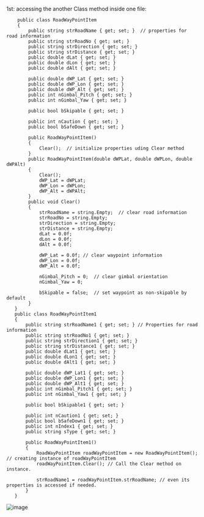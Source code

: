 1st: accessing the another Class method inside one file:
           
        public class RoadWayPointItem
        {
            public string strRoadName { get; set; }  // properties for road information
            public string strRoadNo { get; set; }
            public string strDirection { get; set; }
            public string strDistance { get; set; }
            public double dLat { get; set; }
            public double dLon { get; set; }
            public double dAlt { get; set; }

            public double dWP_Lat { get; set; }
            public double dWP_Lon { get; set; }
            public double dWP_Alt { get; set; }
            public int nGimbal_Pitch { get; set; }
            public int nGimbal_Yaw { get; set; }

            public bool bSkipable { get; set; }

            public int nCaution { get; set; }
            public bool bSafeDown { get; set; }

            public RoadWayPointItem()
            {
                Clear();  // initialize properties uding Clear method
            }
            public RoadWayPointItem(double dWPLat, double dWPLon, double dWPAlt)
            {
                Clear();
                dWP_Lat = dWPLat;
                dWP_Lon = dWPLon;
                dWP_Alt = dWPAlt;
            }
            public void Clear()
            {
                strRoadName = string.Empty;  // clear road information
                strRoadNo = string.Empty;
                strDirection = string.Empty;
                strDistance = string.Empty;
                dLat = 0.0f; 
                dLon = 0.0f;
                dAlt = 0.0f;

                dWP_Lat = 0.0f; // clear waypoint information
                dWP_Lon = 0.0f;
                dWP_Alt = 0.0f;

                nGimbal_Pitch = 0;  // clear gimbal orientation
                nGimbal_Yaw = 0;

                bSkipable = false;  // set waypoint as non-skipable by default
            }
       }
       public class RoadWayPointItem1
       {
           public string strRoadName1 { get; set; } // Properties for road information
           public string strRoadNo1 { get; set; }
           public string strDirection1 { get; set; }
           public string strDistance1 { get; set; }
           public double dLat1 { get; set; }
           public double dLon1 { get; set; }
           public double dAlt1 { get; set; }

           public double dWP_Lat1 { get; set; }
           public double dWP_Lon1 { get; set; }
           public double dWP_Alt1 { get; set; }
           public int nGimbal_Pitch1 { get; set; }
           public int nGimbal_Yaw1 { get; set; }

           public bool bSkipable1 { get; set; }

           public int nCaution1 { get; set; }
           public bool bSafeDown1 { get; set; }
           public int nIndex1 { get; set; }
           public string sType { get; set; }

           public RoadWayPointItem1()
           {
               RoadWayPointItem roadWayPointItem = new RoadWayPointItem();  // creating instance of roadWayPointItem 
               roadWayPointItem.Clear(); // Call the Clear method on instance.

               strRoadName1 = roadWayPointItem.strRoadName; // even its properties is accessed if needed. 
           }
       }

![image](https://github.com/UbaydullohML/VS-Projects/assets/75980506/47294c5b-63f6-4daf-b4a3-1bbec83c6634)


